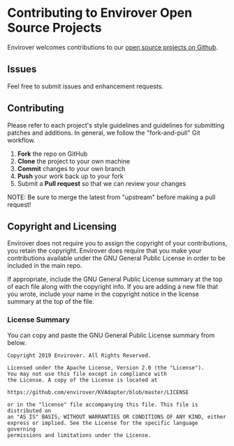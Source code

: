 Contributing to Envirover Open Source Projects
=========================================

Envirover welcomes contributions to our [open source projects on Github](https://github.com/envirover).

Issues
------

Feel free to submit issues and enhancement requests.

Contributing
------------

Please refer to each project's style guidelines and guidelines for submitting patches and additions. In general, we follow the "fork-and-pull" Git workflow.

 1. **Fork** the repo on GitHub
 2. **Clone** the project to your own machine
 3. **Commit** changes to your own branch
 4. **Push** your work back up to your fork
 5. Submit a **Pull request** so that we can review your changes

NOTE: Be sure to merge the latest from "upstream" before making a pull request!

Copyright and Licensing
-----------------------

Envirover does not require you to assign the copyright of your contributions, you retain the copyright. Envirover does require that you make your contributions available under the GNU General Public License in order to be included in the main repo.

If appropriate, include the GNU General Public License summary at the top of each file along with the copyright info. If you are adding a new file that you wrote, include your name in the copyright notice in the license summary at the top of the file.

### License Summary

You can copy and paste the GNU General Public License summary from below.

```
Copyright 2019 Envirover. All Rights Reserved.

Licensed under the Apache License, Version 2.0 (the "License").
You may not use this file except in compliance with
the License. A copy of the License is located at

https://github.com/envirover/KVAdapter/blob/master/LICENSE

or in the "license" file accompanying this file. This file is distributed on
an "AS IS" BASIS, WITHOUT WARRANTIES OR CONDITIONS OF ANY KIND, either
express or implied. See the License for the specific language governing
permissions and limitations under the License.
```

